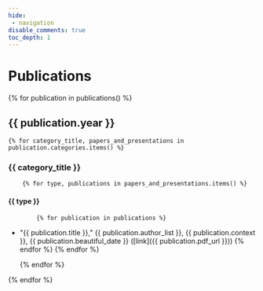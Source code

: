 ```yaml
---
hide:
 - navigation
disable_comments: true
toc_depth: 1
---
```


# Publications

{% for publication in publications() %}
## {{ publication.year }}

    {% for category_title, papers_and_presentations in publication.categories.items() %}

### {{ category_title }}

        {% for type, publications in papers_and_presentations.items() %}
#### {{ type }}
            {% for publication in publications %}
- "{{ publication.title }}," {{ publication.author_list }}, {{ publication.context }}, {{ publication.beautiful_date }} ([link]({{ publication.pdf_url }}))
            {% endfor %}
        {% endfor %}


    {% endfor %}

{% endfor %}


